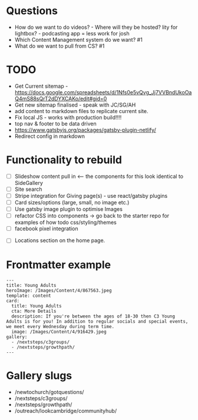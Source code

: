 # Questions

- How do we want to do videos? - Where will they be hosted? lity for lightbox? - podcasting app = less work for josh
- Which Content Management system do we want? #1
- What do we want to pull from CS? #1

# TODO

- Get Current sitemap - https://docs.google.com/spreadsheets/d/1Nfs0e5vQvg_Jj7VVBndUkoOaQ4mS88sQrT2dDYXCAKo/edit#gid=0
- Get new sitemap finalised - speak with JC/SG/AH
- add content to markdown files to replicate current site.
- Fix local JS - works with production build!!!!
- top nav & footer to be data driven
- https://www.gatsbyjs.org/packages/gatsby-plugin-netlify/
- Redirect config in markdown

# Functionality to rebuild

- [ ] Slideshow content pull in <-- the components for this look identical to SideGallery
- [ ] Site search
- [ ] Stripe integration for Giving page(s) - use react/gatsby plugins
- [ ] Card sizes/options (large, small, no image etc.)
- [ ] Use gatsby image plugin to optimise Images
- [ ] refactor CSS into components -> go back to the starter repo for examples of how todo css/styling/themes
- [ ] facebook pixel integration

* [ ] Locations section on the home page.

# Frontmatter example

```
---
title: Young Adults
heroImage: /Images/Content/4/867563.jpeg
template: content
card:
  title: Young Adults
  cta: More Details
  description: If you're between the ages of 18-30 then C3 Young Adults is for you! In addition to regular socials and special events, we meet every Wednesday during term time.
  image: /Images/Content/4/916429.jpeg
gallery:
  - /nextsteps/c3groups/
  - /nextsteps/growthpath/
---
```

# Gallery slugs

- /newtochurch/gotquestions/
- /nextsteps/c3groups/
- /nextsteps/growthpath/
- /outreach/lookcambridge/communityhub/
